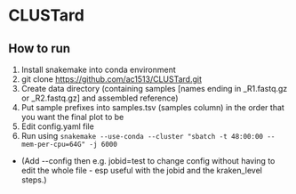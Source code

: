 # CLUSTard

## How to run
1. Install snakemake into conda environment
2. git clone https://github.com/ac1513/CLUSTard.git
3. Create data directory (containing samples [names ending in \_R1.fastq.gz or \_R2.fastq.gz] and assembled reference)
4. Put sample prefixes into samples.tsv  (samples column) in the order that you want the final plot to be
5. Edit config.yaml file
6. Run using ``snakemake --use-conda --cluster "sbatch -t 48:00:00 --mem-per-cpu=64G" -j 6000``
* (Add --config then e.g. jobid=test to change config without having to edit the whole file - esp useful with the jobid and the kraken_level steps.)
